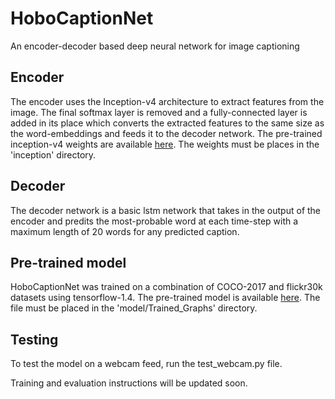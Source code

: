 # HoboCaptionNet
An encoder-decoder based deep neural network for image captioning

## Encoder
The encoder uses the Inception-v4 architecture to extract features from the image. The final softmax layer is removed and a fully-connected layer is added in its place which converts the extracted features to the same size as the word-embeddings and feeds it to the decoder network. The pre-trained inception-v4 weights are available [here](https://deepdetect.com/models/tf/inception_v4.pb). The weights must be places in the 'inception' directory.

## Decoder
The decoder network is a basic lstm network that takes in the output of the encoder and predits the most-probable word at each time-step with a maximum length of 20 words for any predicted caption.

## Pre-trained model
HoboCaptionNet was trained on a combination of COCO-2017 and flickr30k datasets using tensorflow-1.4. The pre-trained model is available [here](https://drive.google.com/file/d/1WJi66moaZuORmRjJhrAdKX7pes93dAKF/view?usp=sharing). The file must be placed in the 'model/Trained_Graphs' directory.

## Testing
To test the model on a webcam feed, run the test_webcam.py file.

Training and evaluation instructions will be updated soon.